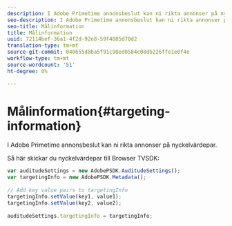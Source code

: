 ```yaml
---
description: I Adobe Primetime annonsbeslut kan ni rikta annonser på nyckelvärdepar.
seo-description: I Adobe Primetime annonsbeslut kan ni rikta annonser på nyckelvärdepar.
seo-title: Målinformation
title: Målinformation
uuid: 72114bef-36a1-4f2d-92e8-59f4885d70d2
translation-type: tm+mt
source-git-commit: 040655d8ba5f91c98ed0584c08db226ffe1e0f4e
workflow-type: tm+mt
source-wordcount: '51'
ht-degree: 0%

---
```



# Målinformation{#targeting-information}

I Adobe Primetime annonsbeslut kan ni rikta annonser på nyckelvärdepar.

Så här skickar du nyckelvärdepar till Browser TVSDK:

```js
var auditudeSettings = new AdobePSDK.AuditudeSettings(); 
var targetingInfo = new AdobePSDK.Metadata(); 
 
// Add key value pairs to targetingInfo 
targetingInfo.setValue(key1, value1); 
targetingInfo.setValue(key2, value2); 
 
auditudeSettings.targetingInfo = targetingInfo;
```

